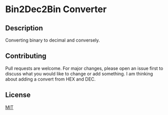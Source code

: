 ﻿# Bin2Dec2Bin Converter
## Description
Converting binary to decimal and conversely.

## Contributing
Pull requests are welcome. For major changes, please open an issue first to discuss what you would like to change or add something.
I am thinking about adding a convert from HEX and DEC.

## License
[MIT](https://choosealicense.com/licenses/mit/)
